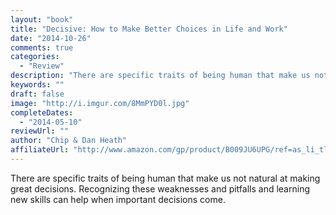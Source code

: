 ```yaml
---
layout: "book"
title: "Decisive: How to Make Better Choices in Life and Work"
date: "2014-10-26"
comments: true
categories:
  - "Review"
description: "There are specific traits of being human that make us not natural at making great decisions. Recognizing these weaknesses and pitfalls and learning ne"
keywords: ""
draft: false
image: "http://i.imgur.com/8MmPYD0l.jpg"
completeDates:
  - "2014-05-10"
reviewUrl: ""
author: "Chip & Dan Heath"
affiliateUrl: "http://www.amazon.com/gp/product/B009JU6UPG/ref=as_li_tl?ie=UTF8&camp=1789&creative=390957&creativeASIN=B009JU6UPG&linkCode=as2&tag=jaktre-20&linkId=OSNWKB6EY7RCVHLK"
---
```


There are specific traits of being human that make us not natural at making great decisions. Recognizing these weaknesses and pitfalls and learning new skills can help when important decisions come.
